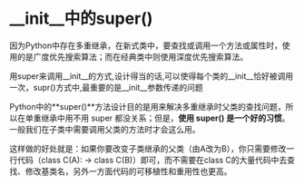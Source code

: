# \_\_init\_\_中的super()

因为Python中存在多重继承，在新式类中，要查找或调用一个方法或属性时，使用的是广度优先搜索算法；而在经典类中则使用深度优先搜索算法。

 

用super来调用\_\_init\_\_的方式,设计得当的话,可以使得每个类的\_\_init\_\_恰好被调用一次，supr()方式中,最重要的是_\_init_\_参数传递的问题

 

Python中的**super()**方法设计目的是用来解决多重继承时父类的查找问题，所以在单重继承中用不用 super 都没关系；但是，**使用 super() 是一个好的习惯**。一般我们在子类中需要调用父类的方法时才会这么用。

 

这样做的好处就是：如果你要改变子类继承的父类（由A改为B），你只需要修改一行代码（class C(A): -> class C(B)）即可，而不需要在class C的大量代码中去查找、修改基类名，另外一方面代码的可移植性和重用性也更高。